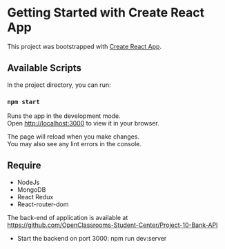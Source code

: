 # Getting Started with Create React App

This project was bootstrapped with [Create React App](https://github.com/facebook/create-react-app).

## Available Scripts

In the project directory, you can run:

### `npm start`

Runs the app in the development mode.\
Open [http://localhost:3000](http://localhost:3000) to view it in your browser.

The page will reload when you make changes.\
You may also see any lint errors in the console.

## Require

* NodeJs
* MongoDB
* React Redux
* React-router-dom

The back-end of application is available at https://github.com/OpenClassrooms-Student-Center/Project-10-Bank-API

* Start the backend on port 3000: npm run dev:server